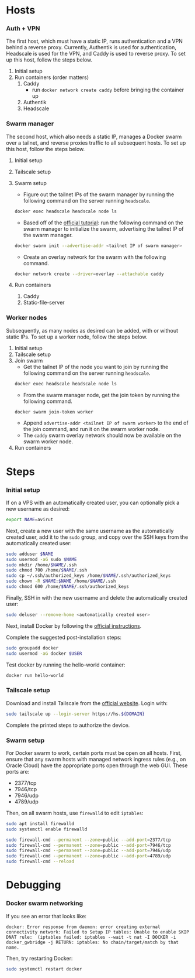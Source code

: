 # Hosts
### Auth + VPN
The first host, which must have a static IP, runs authentication and a VPN behind a reverse proxy. Currently, Authentik is used for authentication, Headscale is used for the VPN, and Caddy is used to reverse proxy. To set up this host, follow the steps below.
1. Initial setup
1. Run containers (order matters)
    1. Caddy
        - run `docker network create caddy` before bringing the container up
    1. Authentik
    1. Headscale

### Swarm manager
The second host, which also needs a static IP, manages a Docker swarm over a tailnet, and reverse proxies traffic to all subsequent hosts. To set up this host, follow the steps below.
1. Initial setup
1. Tailscale setup
1. Swarm setup
    - Figure out the tailnet IPs of the swarm manager by running the following command on the server running `headscale`. 
    ```bash
    docker exec headscale headscale node ls
    ```
    - Based off of the [official tutorial](https://docs.docker.com/network/network-tutorial-overlay/#use-an-overlay-network-for-standalone-containers): run the following command on the swarm manager to initialize the swarm, advertising the tailnet IP of the swarm manager.
    ```bash
    docker swarm init --advertise-addr <tailnet IP of swarm manager>
    ```
    - Create an overlay network for the swarm with the following command.
    ```bash
    docker network create --driver=overlay --attachable caddy
    ```
    
1. Run containers
    1. Caddy
    1. Static-file-server

### Worker nodes
Subsequently, as many nodes as desired can be added, with or without static IPs. To set up a worker node, follow the steps below.
1. Initial setup
1. Tailscale setup
1. Join swarm
    - Get the tailnet IP of the node you want to join by running the following command on the server running `headscale`. 
    ```bash
    docker exec headscale headscale node ls
    ```
    - From the swarm manager node, get the join token by running the following command.
    ```bash
    docker swarm join-token worker
    ```
    - Append `advertise-addr <tailnet IP of swarm worker>` to the end of the join command, and run it on the swarm worker node.
    - The `caddy` swarm overlay network should now be available on the swarm worker node.
1. Run containers

# Steps
### Initial setup
If on a VPS with an automatically created user, you can optionally pick a new username as desired:
```bash
export NAME=avirut
```

Next, create a new user with the same username as the automatically created user, add it to the `sudo` group, and copy over the SSH keys from the automatically created user:
```bash
sudo adduser $NAME
sudo usermod -aG sudo $NAME
sudo mkdir /home/$NAME/.ssh
sudo chmod 700 /home/$NAME/.ssh
sudo cp ~/.ssh/authorized_keys /home/$NAME/.ssh/authorized_keys
sudo chown -R $NAME:$NAME /home/$NAME/.ssh
sudo chmod 600 /home/$NAME/.ssh/authorized_keys
```

Finally, SSH in with the new username and delete the automatically created user:
```bash
sudo deluser --remove-home <automatically created user>
```

Next, install Docker by following the [official instructions](https://docs.docker.com/engine/install/ubuntu/#install-using-the-repository).

Complete the suggested post-installation steps:
```bash
sudo groupadd docker
sudo usermod -aG docker $USER
```

Test docker by running the hello-world container:
```bash
docker run hello-world
```
### Tailscale setup
Download and install Tailscale from the [official website](https://tailscale.com/download).
Login with:
```bash
sudo tailscale up --login-server https://hs.${DOMAIN}
```
Complete the printed steps to authorize the device.

### Swarm setup
For Docker swarm to work, certain ports must be open on all hosts. First, ensure that any swarm hosts with managed network ingress rules (e.g., on Oracle Cloud) have the appropriate ports open through the web GUI. These ports are:
- 2377/tcp
- 7946/tcp
- 7946/udp
- 4789/udp

Then, on all swarm hosts, use `firewalld` to edit `iptables`:
```bash
sudo apt install firewalld
sudo systemctl enable firewalld

sudo firewall-cmd --permanent --zone=public --add-port=2377/tcp
sudo firewall-cmd --permanent --zone=public --add-port=7946/tcp
sudo firewall-cmd --permanent --zone=public --add-port=7946/udp
sudo firewall-cmd --permanent --zone=public --add-port=4789/udp
sudo firewall-cmd --reload
```

# Debugging
### Docker swarm networking
If you see an error that looks like:
```
docker: Error response from daemon: error creating external connectivity network: Failed to Setup IP tables: Unable to enable SKIP DNAT rule:  (iptables failed: iptables --wait -t nat -I DOCKER -i docker_gwbridge -j RETURN: iptables: No chain/target/match by that name.
```
Then, try restarting Docker:
```bash
sudo systemctl restart docker
```
